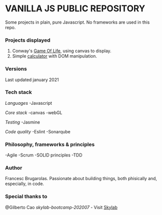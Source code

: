 VANILLA JS PUBLIC REPOSITORY
============================

Some projects in plain, pure Javascript. No frameworks are used in this repo.


### Projects displayed

1. Conway's [Game Of Life](https://github.com/fcesc-code/vanillaJS/tree/master/game_of_life), using canvas to display. 
2. Simple [calculator](https://github.com/fcesc-code/vanillaJS/tree/master/simple_calculator) with DOM manipulation.

### Versions

Last updated january 2021

### Tech stack

*Languages*
-Javascript

*Core stack*
-canvas
-webGL

*Testing*
-Jasmine

*Code quality*
-Eslint
-Sonarqube

### Philosophy, frameworks & principles

-Agile
-Scrum
-SOLID principles
-TDD


### Author

Francesc Brugarolas. Passionate about building things, both phisically and, especially, in code.

### Special thanks to

@Gilberto Cao
*skylab-bootcamp-202007* - Visit [Skylab](https://www.skylabcoders.com/es/)